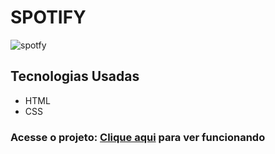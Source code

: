 # SPOTIFY

![spotfy](https://user-images.githubusercontent.com/99702405/192162503-fa0baa37-0ea5-44d6-bd0f-16d900ed45e1.PNG)

## Tecnologias Usadas
- HTML
- CSS

### Acesse o projeto: <a href=https://lucasinacioaraujo.github.io/spotify-html5-css/>Clique aqui<a/> para ver funcionando
 
